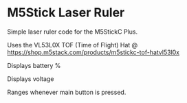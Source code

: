 # M5Stick Laser Ruler
 Simple laser ruler code for the M5StickC Plus.

Uses the VL53L0X TOF (Time of Flight) Hat @ https://shop.m5stack.com/products/m5stickc-tof-hatvl53l0x


Displays battery %

Displays voltage


Ranges whenever main button is pressed.
